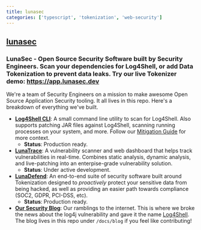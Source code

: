 ```yaml
---
title: lunasec
categories: ['typescript', 'tokenization', 'web-security']
---
```

## [lunasec](https://github.com/lunasec-io/lunasec)

### LunaSec - Open Source Security Software built by Security Engineers. Scan your dependencies for Log4Shell, or add Data Tokenization to prevent data leaks. Try our live Tokenizer demo: https://app.lunasec.dev


We're a team of Security Engineers on a mission to make awesome Open Source Application Security tooling. It all lives
in this repo. Here's a breakdown of everything we've built.

- **[Log4Shell CLI](./tools/log4shell)**: A small command line utility to scan for Log4Shell. Also supports patching JAR files against 
 Log4Shell, scanning running processes on your system, and more. Follow our 
 [Mitigation Guide](https://www.lunasec.io/docs/blog/log4j-zero-day-mitigation-guide/) for more context. 
    - **Status**: Production ready.
- **[LunaTrace](./lunatrace)**: A vulnerability scanner and web dashboard that helps track vulnerabilities in real-time. Combines static analysis,
dynamic analysis, and live-patching into an enterpise-grade vulnerability solution.
    - **Status**: Under active development.
- **[LunaDefend](https://www.lunasec.io/docs/pages/overview/features/)**: An end-to-end suite of security software built 
 around Tokenization designed to _proactively_ protect your sensitive data from being hacked, as well as providing an 
 easier path towards compliance (SOC2, GDPR, PCI-DSS, etc).
    - **Status**: Production ready.
- **[Our Security Blog](https://www.lunasec.io/docs/blog/)**: Our ramblings to the internet. This is where we broke the news about the log4j vulnerability and gave it the name [Log4Shell](https://www.lunasec.io/docs/blog/tags/log-4-shell).  The blog lives in this repo under `/docs/blog` if you feel 
 like contributing!
